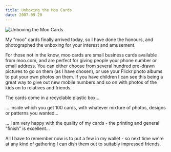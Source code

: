 ```yaml
---
title: Unboxing the Moo Cards
date: 2007-09-20
---
```


![Unboxing the Moo Cards](https://source.unsplash.com/dUPDhdeCN84/1600x900)

My "moo" cards finally arrived today, so I have done the honours, and photographed the unboxing for your interest and amusement.

For those not in the know, moo cards are small business cards available from moo.com, and are perfect for giving people your phone number or email address. You can either choose from several hundred pre-drawn pictures to go on them (as I have chosen), or use your Flickr photo albums to put your own photos on them. If you have children I can see this being a great way to give out new mobile numbers and so on with photos of the kids on to relatives and friends.

The cards come in a recyclable plastic box...

... inside which you get 100 cards, with whatever mixture of photos, designs or patterns you wanted...

... I am very happy with the quality of my cards - the printing and general "finish" is excellent...

All I have to remember now is to put a few in my wallet - so next time we're at any kind of gathering I can dish them out to suitably impressed friends.